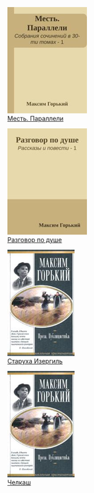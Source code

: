 ![](Месть.%20Параллели.jpg)  
[Месть. Параллели](Месть.%20Параллели.md)

![](Разговор%20по%20душе.jpg)  
[Разговор по душе](Разговор%20по%20душе.md)

![](Старуха%20Изергиль.jpg)  
[Старуха Изергиль](Старуха%20Изергиль.md)

![](Челкаш.jpg)  
[Челкаш](Челкаш.md)
